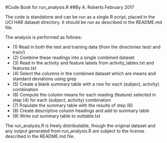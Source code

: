 #Code Book for run_analysis.R
##By A. Roberts February 2017

The code is standalone and can be run as a single R script, placed in the UCI HAR dataset directory. It should be run as described in the README.md file.

The analysis is performed as follows:

  - (1) Read in both the test and training data (from the directories test/ and train/)
  - (2) Combine these readings into a single combined dataset
  - (3) Read in the activity and feature labels from activity_lables.txt and features.txt
  - (4) Select the columns in the combined dataset which are means and standard deviations using grep
  - (5) Create a blank summary table with a row for each (subject, activity) combination
  - (6) Compute the column means for each reading (feature) selected in step (4) for each (subject, activity) combination
  - (7) Populate the summary table with the results of step (6)
  - (8) Create descriptive column headings and add to summary table
  - (9) Write out summary table to outtable.txt

The run_analysis.R is freely distributable, though the original dataset and any output generated from run_analysis.R are subject to the license described in the README.md file.
